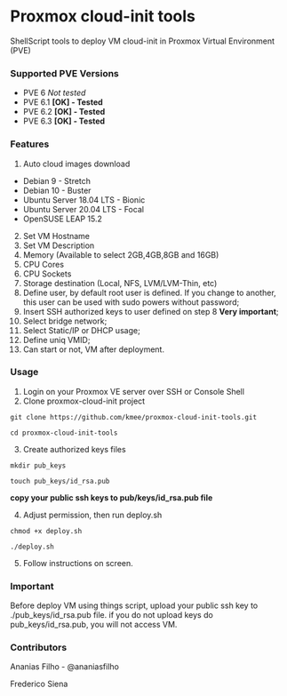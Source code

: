 # Proxmox cloud-init tools
ShellScript tools to deploy VM cloud-init in Proxmox Virtual Environment (PVE)

### Supported PVE Versions
- PVE 6 *Not tested*
- PVE 6.1 **[OK] - Tested**
- PVE 6.2 **[OK] - Tested**
- PVE 6.3 **[OK] - Tested**

### Features
1. Auto cloud images download
- Debian 9 - Stretch
- Debian 10 - Buster
- Ubuntu Server 18.04 LTS - Bionic
- Ubuntu Server 20.04 LTS - Focal
- OpenSUSE LEAP 15.2
2. Set VM Hostname
3. Set VM Description
4. Memory (Available to select 2GB,4GB,8GB and 16GB)
5. CPU Cores
6. CPU Sockets
7. Storage destination (Local, NFS, LVM/LVM-Thin, etc)
8. Define user, by default root user is defined. If you change to another, this user can be used with sudo powers without password;
9. Insert SSH authorized keys to user defined on step 8 **Very important**;
10. Select bridge network;
11. Select Static/IP or DHCP usage;
12. Define uniq VMID;
13. Can start or not, VM after deployment.

### Usage
1. Login on your Proxmox VE server over SSH or Console Shell
2. Clone proxmox-cloud-init project
```
git clone https://github.com/kmee/proxmox-cloud-init-tools.git
```
```
cd proxmox-cloud-init-tools
```
3. Create authorized keys files
```
mkdir pub_keys
```
```
touch pub_keys/id_rsa.pub
```
**copy your public ssh keys to pub/keys/id_rsa.pub file**

4. Adjust permission, then run deploy.sh
```
chmod +x deploy.sh
```
```
./deploy.sh
```
5. Follow instructions on screen.

### Important
Before deploy VM using things script, upload your public ssh key to ./pub_keys/id_rsa.pub file.
if you do not upload keys do pub_keys/id_rsa.pub, you will not access VM.

### Contributors
Ananias Filho - @ananiasfilho

Frederico Siena 
